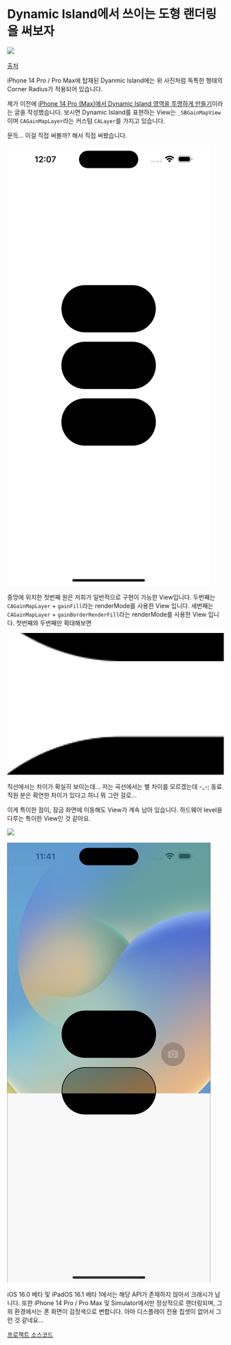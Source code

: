 # Dynamic Island에서 쓰이는 도형 랜더링을 써보자

![](0.png)

[출처](https://meeco.kr/mini/36020240)

iPhone 14 Pro / Pro Max에 탑재된 Dyanmic Island에는 위 사진처럼 독특한 형태의 Corner Radius가 적용되어 있습니다.

제가 이전에 [iPhone 14 Pro (Max)에서 Dynamic Island 영역을 투명하게 만들기](/Develop/Aperture_with_Clear_Color/article.md)이라는 글을 작성했습니다. 보시면 Dynamic Island를 표현하는 View는 `_SBGainMapView`이며 `CAGainMapLayer`라는 커스텀 `CALayer`를 가지고 있습니다.

문득... 이걸 직접 써볼까? 해서 직접 써봤습니다.

![](1.png)

중앙에 위치한 첫번째 원은 저희가 일반적으로 구현이 가능한 View입니다. 두번째는 `CAGainMapLayer` + `gainFill`라는 renderMode를 사용한 View 입니다. 세번째는 `CAGainMapLayer` + `gainBorderRenderFill`라는 renderMode를 사용한 View 입니다. 첫번째와 두번째만 확대해보면

![](2.png)

직선에서는 차이가 확실히 보이는데... 저는 곡선에서는 별 차이를 모르겠는데 -_-; 동료 직원 분은 확연한 차이가 있다고 하니 뭐 그런 걸로...

이게 특이한 점이, 잠금 화면에 이동해도 View가 계속 남아 있습니다. 하드웨어 level을 다루는 특이한 View인 것 같아요.

![](3.png)

![](4.png)

iOS 16.0 베타 및 iPadOS 16.1 베타 1에서는 해당 API가 존재하지 않아서 크래시가 납니다. 또한 iPhone 14 Pro / Pro Max 및 Simulator에서만 정상적으로 랜더링되며, 그 외 환경에서는 폰 화면이 검정색으로 변합니다. 아마 디스플레이 전용 칩셋이 없어서 그런 것 같네요...

[프로젝트 소스코드](https://github.com/pookjw/GainMap)
